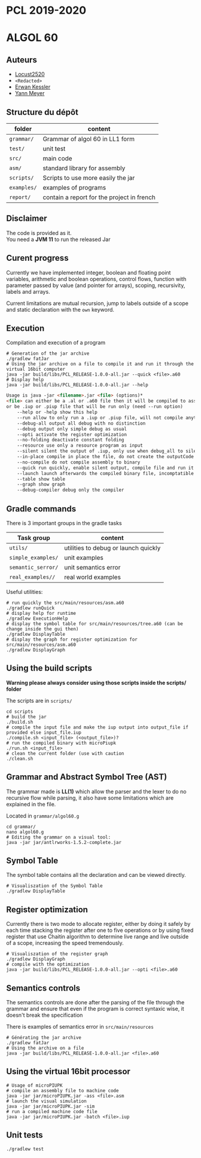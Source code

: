 # PCL 2019-2020
# ALGOL 60

## Auteurs

* [Locust2520](https://github.com/Locust2520)
* `<Redacted>`
* [Erwan Kessler](mailto:erwan.kessler@telecomnancy.net)
* [Yann Meyer]()

## Structure du dépôt

folder     	        | content
--------------------|---------------------------------
`grammar/` 	        | Grammar of algol 60 in LL1 form
`test/` 	        | unit test
`src/` 		        | main code
`asm/`		        | standard library for assembly
`scripts/`          | Scripts to use more easily the jar
`examples/`  		| examples of programs
`report/`  			| contain a report for the project in french

## Disclaimer
The code is provided as it.  
You need a **JVM 11** to run the released Jar

## Curent progress

Currently we have implemented integer, boolean and floating point variables, arithmetic and boolean operations, control flows, function with parameter passed by value (and pointer for arrays), scoping, recursivity, labels and arrays.

Current limitations are mutual recursion, jump to labels outside of a scope and static declaration with the `own` keyword.

## Execution

Compilation and execution of a program

```shell
# Generation of the jar archive
./gradlew fatJar
# Using the jar archive on a file to compile it and run it through the virtual 16bit computer
java -jar build/libs/PCL_RELEASE-1.0.0-all.jar --quick <file>.a60
# Display help
java -jar build/libs/PCL_RELEASE-1.0.0-all.jar --help
```

```md
Usage is java -jar <filename>.jar <file> (options)*
<file> can either be a .al or .a60 file then it will be compiled to assembly into a .src and into binary into a .iup
or be .iup or .piup file that will be run only (need --run option)
    --help or -help show this help
    --run allow to only run a .iup or .piup file, will not compile anything
    --debug-all output all debug with no distinction
    --debug output only simple debug as usual
    --opti activate the register optimization
    --no-folding deactivate constant folding
    --resource use only a resource program as input
    --silent silent the output of .iup, only use when debug_all to silence piupk
    --in-place compile in place the file, do not create the outputCode folder
    --no-compile do not compile assembly to binary
    --quick run quickly, enable silent output, compile file and run it
    --launch launch afterwards the compiled binary file, incomptatible with --no-compile
    --table show table
    --graph show graph
    --debug-compiler debug only the compiler
```



## Gradle commands
There is 3 important groups in the gradle tasks

Task group          | content
--------------------|---------------------------------
`utils/` 	        | utilities to debug or launch quickly
`simple_examples/`  | unit examples
`semantic_serror/`  | unit semantics error
`real_examples//`   | real world examples

Useful utilities:

```shell script
# run quickly the src/main/resources/asm.a60
./gradlew runQuick
# display help for runtime
./gradlew ExecutionHelp
# display the symbol table for src/main/resources/tree.a60 (can be change inside the gui then)
./gradlew DisplayTable
# display the graph for register optimization for src/main/resources/asm.a60
./gradlew DisplayGraph
```

## Using the build scripts

**Warning please always consider using those scripts inside the scripts/ folder**

The scripts are in `scripts/`

```shell
cd scripts
# build the jar
./build.sh
# compile the input file and make the iup output into output_file if provided else input_file.iup
./compile.sh <input_file> (<output_file>)?
# run the compiled binary with microPiupk
./run.sh <input_file>
# clean the current folder (use with caution
./clean.sh
```



## Grammar and Abstract Symbol Tree (AST) 

The grammar made is **LL(1)** which allow the parser and the lexer to do no recursive 
flow while parsing, it also have some limitations which are explained in the file.

Located in `grammar/algol60.g`

```shell script
cd grammar/
nano algol60.g
# Editing the grammar on a visual tool:
java -jar jar/antlrworks-1.5.2-complete.jar
```

## Symbol Table
The symbol table contains all the declaration and can be viewed directly.

```shell script
# Visualiszation of the Symbol Table
./gradlew DisplayTable
```

## Register optimization
Currently there is two mode to allocate register, either by doing it safely by each time 
stacking the register after one to five operations or by using fixed register that use
Chaitin algorithm to determine live range and live outside of a scope, increasing the 
speed tremendously.

```shell script
# Visualiszation of the register graph
./gradlew DisplayGraph
# compile with the optimization
java -jar build/libs/PCL_RELEASE-1.0.0-all.jar --opti <file>.a60
```

## Semantics controls
The semantics controls are done after the parsing of the file through the grammar and ensure 
that even if the program is correct syntaxic wise, it doesn't break the specification

There is examples of semantics error in `src/main/resources`
```shell script
# Générating the jar archive
./gradlew fatJar
# Using the archive on a file
java -jar build/libs/PCL_RELEASE-1.0.0-all.jar <file>.a60
```

## Using the virtual 16bit processor
```shell script
# Usage of microPIUPK
# compile an assembly file to machine code
java -jar jar/microPIUPK.jar -ass <file>.asm
# launch the visual simulation
java -jar jar/microPIUPK.jar -sim
# run a compiled machine code file
java -jar jar/microPIUPK.jar -batch <file>.iup
```

## Unit tests

```shell script
./gradlew test
```

